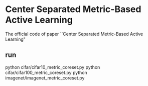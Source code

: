 # Center Separated Metric-Based Active Learning
The official code of paper ``Center Separated Metric-Based Active Learning"

## run
python cifar/cifar10_metric_coreset.py
python cifar/cifar100_metric_coreset.py
python imagenet/imagenet_metric_coreset.py
